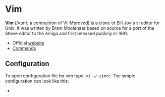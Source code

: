 # Vim

**Vim** (/vɪm/; a contraction of Vi IMproved) is a clone of Bill Joy's vi editor for Unix. It was written by Bram Moolenaar based on source for a port of the Stevie editor to the Amiga and first released publicly in 1991.

- Official [website](http://www.vim.org/)
- [Commands](http://vim.rtorr.com/)

## Configuration

To open configuration file for vim type: `vi ~/.vimrc`. The simple configuration can look like this:

- 


